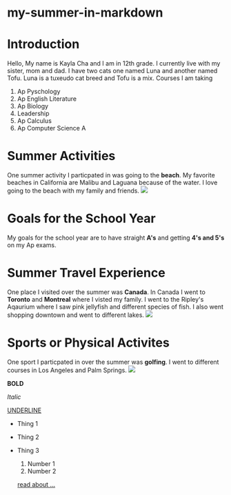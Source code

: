 # my-summer-in-markdown

# Introduction
Hello, My name is Kayla Cha and I am in 12th grade. I currently live with my sister, mom and dad. I have two cats one named Luna and another named Tofu. Luna is a tuxeudo cat breed and Tofu is a mix. 
Courses I am taking 
1. Ap Pyschology
2. Ap English Literature
3. Ap Biology
4. Leadership
5. Ap Calculus
6. Ap Computer Science A

# Summer Activities
One summer activity I particpated in was going to the **beach**. My favorite beaches in California are Malibu and Laguana because of the water. I love going to the beach with my family and friends. 
![](https://wallpapercave.com/wp/wp4574973.jpg)

# Goals for the School Year
My goals for the school year are to have straight **A's** and getting **4's and 5's** on my Ap exams. 

# Summer Travel Experience
One place I visited over the summer was **Canada**. In Canada I went to **Toronto** and **Montreal** where I visted my family. I went to the Ripley's Aqaurium where I saw pink jellyfish and different species of fish. I also went shopping downtown and went to different lakes.
![](https://live.staticflickr.com/65535/48847334376_fa37447195_b.jpg)

# Sports or Physical Activites
One sport I particpated in over the summer was **golfing**. I went to different courses in Los Angeles and Palm Springs.
![](https://th.bing.com/th/id/R.fed0670b049c1315fea290405230c5e7?rik=q0oIQJ79vMVO6Q&pid=ImgRaw&r=0)

**BOLD**

*Italic*

<u>UNDERLINE</u>

- Thing 1
- Thing 2
- Thing 3

  1. Number 1
  2. Number 2
 
  [read about ...](https://www.wikipedia.org/)

  ![]()
